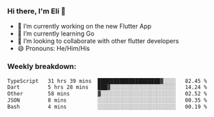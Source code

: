 ### Hi there, I'm Eli 👋
- 🔭 I’m currently working on the new Flutter App
- 🌱 I’m currently learning Go
- 🦄 I’m looking to collaborate with other flutter developers
- 😄 Pronouns: He/Him/His

### Weekly breakdown:
<!--START_SECTION:waka-->

```txt
TypeScript   31 hrs 39 mins  ████████████████████▓░░░░   82.45 %
Dart         5 hrs 28 mins   ███▓░░░░░░░░░░░░░░░░░░░░░   14.24 %
Other        58 mins         ▓░░░░░░░░░░░░░░░░░░░░░░░░   02.52 %
JSON         8 mins          ░░░░░░░░░░░░░░░░░░░░░░░░░   00.35 %
Bash         4 mins          ░░░░░░░░░░░░░░░░░░░░░░░░░   00.19 %
```

<!--END_SECTION:waka-->
